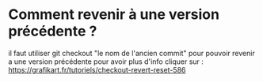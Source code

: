 # Comment revenir à une version précédente ?
il faut utiliser git checkout "le nom de l'ancien commit" pour pouvoir revenir a une version précédente pour avoir plus d'info cliquer sur : https://grafikart.fr/tutoriels/checkout-revert-reset-586